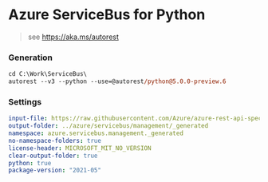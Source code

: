 # Azure ServiceBus for Python

> see https://aka.ms/autorest

### Generation
```ps
cd C:\Work\ServiceBus\
autorest --v3 --python --use=@autorest/python@5.0.0-preview.6
```
### Settings
``` yaml
input-file: https://raw.githubusercontent.com/Azure/azure-rest-api-specs/sb_dataplane_namespace/specification/servicebus/data-plane/servicebus-swagger.json
output-folder: ../azure/servicebus/management/_generated
namespace: azure.servicebus.management._generated
no-namespace-folders: true
license-header: MICROSOFT_MIT_NO_VERSION
clear-output-folder: true
python: true
package-version: "2021-05"
```
